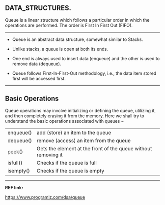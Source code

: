 ## DATA_STRUCTURES.

Queue is a linear structure which follows a particular order in which the operations are performed.
The order is First In First Out (FIFO).

****

* Queue is an abstract data structure, somewhat similar to Stacks.
* Unlike stacks, a queue is open at both its ends.
* One end is always used to insert data (enqueue) and the other is used to remove data (dequeue).


* Queue follows First-In-First-Out methodology,
i.e., the data item stored first will be accessed first.

****

## Basic Operations

Queue operations may involve initializing or defining the queue, utilizing it,
and then completely erasing it from the memory.
Here we shall try to understand the basic operations associated with queues −

|||
|---|---|
| enqueue()| add (store) an item to the queue|
| dequeue()| remove (access) an item from the queue|
| peek()| Gets the element at the front of the queue without removing it|
| isfull()| Checks if the queue is full|
| isempty()| Checks if the queue is empty|


****

<b> REF link: </b>

https://www.programiz.com/dsa/queue